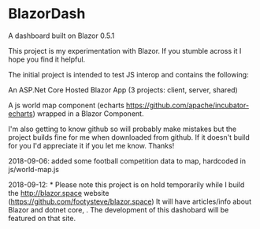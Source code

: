 # BlazorDash
A dashboard built on Blazor 0.5.1

This project is my experimentation with Blazor. If you stumble across it I hope you find it helpful.

The initial project is intended to test JS interop and contains the following:

An ASP.Net Core Hosted Blazor App (3 projects: client, server, shared)

A js world map component (echarts https://github.com/apache/incubator-echarts) wrapped in a Blazor Component.

I'm also getting to know github so will probably make mistakes but the project builds fine for me when downloaded from github. If it doesn't build for you I'd appreciate it if you let me know. Thanks!

2018-09-06: added some football competition data to map, hardcoded in js/world-map.js


2018-09-12: * Please note this project is on hold temporarily while I build the http://blazor.space website (https://github.com/footysteve/blazor.space) It will have articles/info about Blazor and dotnet core, . The development of this dashobard will be featured on that site.
